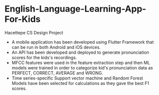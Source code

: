 # English-Language-Learning-App-For-Kids
Hacettepe CS Design Project
- A mobile application has been developed using Flutter Framework that can be run in both Android and iOS devices.
- An API has been developed and deployed to generate pronunciation scores for the kids's recordings.
- MFCC features were used in the feature extraction step and then ML models were trained in order to categorize kid's pronunciation data as PERFECT, CORRECT, AVERAGE and WRONG.
- Time series-specific Support vector machine and Random Forest Models have been selected for calculations as they gave the best F1 scores.
